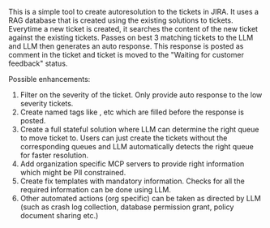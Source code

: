 This is a simple tool to create autoresolution to the tickets in JIRA. It uses a RAG database that is created using the existing solutions to tickets. Everytime a new ticket is created, it searches the content of the new ticket against the existing tickets. Passes on best 3 matching tickets to the LLM and LLM then generates an auto response. This response is posted as comment in the ticket and ticket is moved to the "Waiting for customer feedback" status. 

Possible enhancements:
1. Filter on the severity of the ticket. Only provide auto response to the low severity tickets.
2. Create named tags like <name>, <phone number> etc which are filled before the response is posted.
3. Create a full stateful solution where LLM can determine the right queue to move ticket to. Users can just create the tickets without the corresponding queues and LLM automatically detects the right queue for faster resolution.
4. Add organization specific MCP servers to provide right information which might be PII constrained.
5. Create fix templates with mandatory information. Checks for all the required information can be done using LLM.
6. Other automated actions (org specific) can be taken as directed by LLM (such as crash log collection, database permission grant, policy document sharing etc.)
